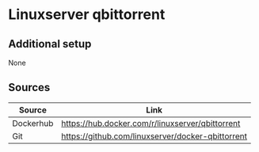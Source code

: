 # Linuxserver qbittorrent
## Additional setup
None

## Sources
| Source    | Link                                              |
|-----------|---------------------------------------------------|
| Dockerhub | https://hub.docker.com/r/linuxserver/qbittorrent  |
| Git       | https://github.com/linuxserver/docker-qbittorrent |
